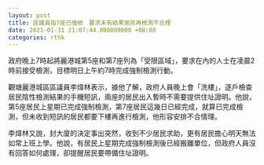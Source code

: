 ```yaml
---
layout: post
title: 區議員指7座已強檢　要求未有結果居民再檢測不合理
date: 2021-01-31 21:07:44.000000000 +08:00
categories: rthk
---
```


政府晚上7時起將麗港城第5座和第7座列為「受限區域」，要求在內的人士在凌晨2時前接受檢測，目標明日上午約7時完成強制檢測行動。

觀塘麗港城區區議員李煒林表示，據他了解，政府人員晚上會「洗樓」，逐戶檢查居民陰性檢測結果的手機短訊，兩座的居民出入暫時不需要提供住址證明。他說，第5座居民上星期已完成強制檢測，第7座居民這幾日已經完成，就算已完成檢測，但未收到短訊的居民都要下樓再進行檢測，他形容安排不合情理。

李煒林又說，封大廈的決定事出突然，收到不少居民求助，更有居民擔心明天無法如常上班上學。他說，有居民上星期完成強制檢測後已經搬離單位，但政府人員沒有回答如何處理，卻提醒居民要帶備住址證明。
